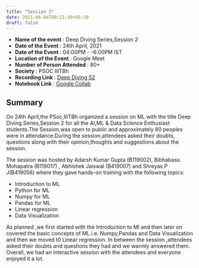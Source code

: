 ```yaml
---
title: "Session 2"
date: 2021-06-04T08:21:49+05:30
draft: false
---
```


- **Name of the event**                           :   Deep Diving Series,Session 2
- **Date of the Event**                           :   24th April, 2021
- **Date of the Event**                           :   04:00PM - -6:00PM IST
- **Location of the Event**                        :   Google Meet
- **Number of Person Attended**                  :    80+
- **Society**                                      :    PSOC IIITBh
- **Recording Link**                               :    [Deep Diving S2](https://drive.google.com/file/d/1wimpAi8RIppnGXPTYX7k7QgN81EXdSUE/view?usp=sharing)
- **Notebook Link**                               :    [Google Collab](https://colab.research.google.com/notebooks/intro.ipynb#scrollTo=GJBs_flRovLc)

## Summary

On 24th April,the PSoc,IIITBh organized a session on ML with the title Deep Diving Series,Session 2 for all the AI,ML & Data Science Enthusiast students.The Session,was open to public and approximately 80 peoples were in attendance.During the session,attendees asked their doubts, questions along with their opinion,thoughts and suggestions about the session.

The session was hosted by Adarsh Kumar Gupta (B119002), Bibhabasu Mohapatra (B119017) , Abhishek Jaiswal (B419007) and Shreyas P J(B419056) where they gave hands-on training with the following topics:
- Introduction to ML
- Python for ML
- Numpy for ML
- Pandas for ML
- Linear regression
- Data Visualization

As planned ,we first started with the Introduction to Ml and then later on covered the basic concepts of ML i.e. Numpy,Pandas and Data Visualization and then we moved t0 Linear regression. In between the session ,attendees asked their doubts and questions they had and we warmly answered them.
Overall, we had an interactive session with the attendees and everyone enjoyed it a lot.

<!-- //https://docs.google.com/document/d/1R7l-9HHHHhxAQyDAWz_gT6WbUDXQmI5nt-uC_ucLhyg/edit -->